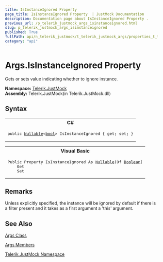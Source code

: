 ```yaml
---
title: IsInstanceIgnored Property 
page_title: IsInstanceIgnored Property  | JustMock Documentation
description: Documentation page about IsInstanceIgnored Property .
previous_url: /p_telerik_justmock_args_isinstanceignored.html
slug: p_telerik_justmock_args_isinstanceignored
published: True
fullPath: api/n_telerik_justmock/t_telerik_justmock_args/properties_t_telerik_justmock_args/p_telerik_justmock_args_isinstanceignored
category: "api"
---
```


# Args.IsInstanceIgnored Property



Gets or sets value indicating whether to ignore instance.


 **Namespace:**  [Telerik.JustMock](n_telerik_justmock) <br> **Assembly:** Telerik.JustMock(in Telerik.JustMock.dll)
## Syntax


<div id="syntaxCodeBlocks" class="code"><span codeLanguage="CSharp"><table><tr><th>C#</th></tr><tr><td><pre xml:space="preserve"><span class="keyword">public</span> <a href="https://msdn2.microsoft.com/en-us/library/b3h38hb0" target="_blank">Nullable</a>&lt;<a href="https://msdn2.microsoft.com/en-us/library/a28wyd50" target="_blank">bool</a>&gt; <span class="identifier">IsInstanceIgnored</span> { <span class="keyword">get</span>; <span class="keyword">set</span>; }</pre></td></tr></table></span><span codeLanguage="VisualBasicDeclaration"><table><tr><th>Visual Basic</th></tr><tr><td><pre xml:space="preserve"><span class="keyword">Public</span> <span class="keyword">Property</span> <span class="identifier">IsInstanceIgnored</span> <span class="keyword">As</span> <a href="https://msdn2.microsoft.com/en-us/library/b3h38hb0" target="_blank">Nullable</a>(<span class="keyword">Of</span> <a href="https://msdn2.microsoft.com/en-us/library/a28wyd50" target="_blank">Boolean</a>)
	<span class="keyword">Get</span>
	<span class="keyword">Set</span></pre></td></tr></table></span></div>


## Remarks


Unless explicitly specified, the instance will be ignored by default if there is a filter present and it takes as a first argument a 'this' argument.

## See Also



 [Args Class](t_telerik_justmock_args) 

 [Args Members](allmembers_t_telerik_justmock_args) 

 [Telerik.JustMock Namespace](n_telerik_justmock) 



